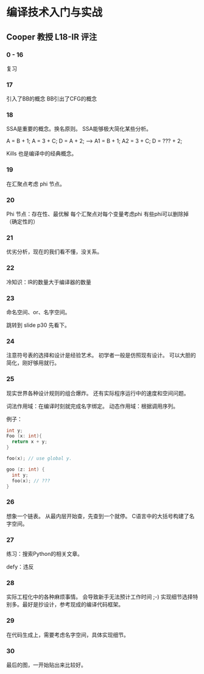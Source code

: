 # 编译技术入门与实战

## Cooper 教授 L18-IR 评注

### 0 - 16

复习

### 17

引入了BB的概念
BB引出了CFG的概念

### 18

SSA是重要的概念。换名原则。
SSA能够极大简化某些分析。

A = B + 1;
A = 3 + C;
D = A + 2;
-->
A1 = B + 1;
A2 = 3 + C;
D = ??? + 2;

Kills 也是编译中的经典概念。

### 19

在汇聚点考虑 phi 节点。

### 20

Phi 节点：存在性、最优解
每个汇聚点对每个变量考虑phi
有些phi可以删除掉（确定性的）

### 21

优劣分析，现在的我们看不懂，没关系。

### 22

冷知识：IR的数量大于编译器的数量

### 23

命名空间、or、名字空间。

跳转到 slide p30 先看下。

### 24

注意符号表的选择和设计是经验艺术。
初学者一般是仿照现有设计。
可以大胆的简化，刚好够用就行。

### 25

现实世界各种设计规则的组合爆炸。
还有实际程序运行中的速度和空间问题。

词法作用域：在编译时刻就完成名字绑定。
动态作用域：根据调用序列。

例子：
```C
int y;
Foo (x: int){
  return x + y;
}

foo(x); // use global y.

goo (z: int) {
  int y;
  foo(x); // ???
}
```

### 26

想象一个链表。
从最内层开始查，先查到一个就停。
C语言中的大括号构建了名字空间。

### 27

练习：搜索Python的相关文章。

defy：违反

### 28

实际工程化中的各种麻烦事情。
会导致新手无法预计工作时间 ;-)
实现细节选择特别多。最好是抄设计，参考现成的编译代码框架。

### 29

在代码生成上，需要考虑名字空间，具体实现细节。

### 30

最后的图，一开始贴出来比较好。
